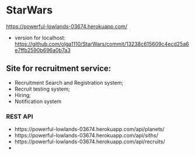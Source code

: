 # StarWars
https://powerful-lowlands-03674.herokuapp.com/
* version for localhost: https://github.com/olga1110/StarWars/commit/13238c615609c4ecd25a6e7ffb2590b696a0b7a3

<h2> Site for recruitment service: </h2> 
<ul>
  <li> Recruitment Search and Registration system; </li>
  <li> Recruit testing system; </li>
  <li> Hiring; </li>
  <li> Notification system </li>  
</ul>

<h3> REST API </h3> 
<ul>
  <li> https://powerful-lowlands-03674.herokuapp.com/api/planets/ </li>
<li> https://powerful-lowlands-03674.herokuapp.com/api/siths/ </li>
<li> https://powerful-lowlands-03674.herokuapp.com/api/recruits/ <li>
</ul>
